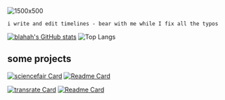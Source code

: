 
![1500x500](https://github.com/user-attachments/assets/0ac456b7-4297-4987-83d0-b50227e342f7)

`i write and edit timelines - bear with me while I fix all the typos`

[![blahah's GitHub stats](https://github-readme-stats.vercel.app/api?username=blahah&theme=neon&show_icons=true)](https://github.com/blahah/github-readme-stats) ![Top Langs](https://github-readme-stats.vercel.app/api/top-langs/?username=blahah&hide_progress=true&theme=neon&show_icons=true&langs_count=10)


## some projects

[![sciencefair Card](https://github-readme-stats.vercel.app/api/pin/?username=sciencefair-land&repo=sciencefair&theme=neon&show_icons=true)](https://github.com/sciencefair-land/sciencefair) [![Readme Card](https://github-readme-stats.vercel.app/api/pin/?username=blahah&repo=yunodb&theme=neon&show_icons=true)](https://github.com/blahah/yunodb)

[![transrate Card](https://github-readme-stats.vercel.app/api/pin/?username=blahah&repo=transrate&theme=neon&show_icons=true)](https://github.com/blahah/transrate) [![Readme Card](https://github-readme-stats.vercel.app/api/pin/?username=blahah&repo=pdf-narcissist&theme=neon&show_icons=true)](https://github.com/blahah/pdf-narcissist)





